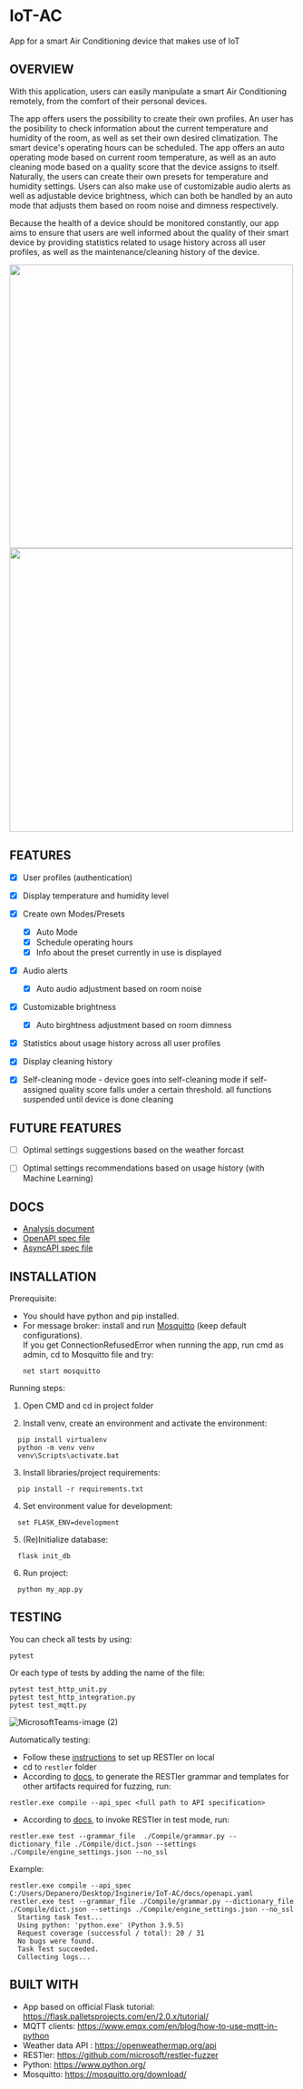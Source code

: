 # IoT-AC
App for a smart Air Conditioning device that makes use of IoT  

## OVERVIEW

With this application, users can easily manipulate a smart Air Conditioning remotely, from the comfort of their personal devices.

The app offers users the possibility to create their own profiles. An user has the posibility to check information about the current temperature and humidity of the room, as well as set their own desired climatization. The smart device's operating hours can be scheduled. The app offers an auto operating mode based on current room temperature, as well as an auto cleaning mode based on a quality score that the device assigns to itself. Naturally, the users can create their own presets for temperature and humidity settings. Users can also make use of customizable audio alerts as well as adjustable device brightness, which can both be handled by an auto mode that adjusts them based on room noise and dimness respectively.

Because the health of a device should be monitored constantly, our app aims to ensure that users are well informed about the quality of their smart device by providing statistics related to usage history across all user profiles, as well as the maintenance/cleaning history of the device.

<img src="https://user-images.githubusercontent.com/62220895/152167712-22d45611-a430-4ff2-92e1-77b2ecb2a2bb.png" width="500">
<img src="https://user-images.githubusercontent.com/62220895/152167783-64d75c12-a75f-472d-abfa-a065cf38c4e7.png" width="500">


## FEATURES

- [x] User profiles (authentication)
- [x] Display temperature and humidity level
- [x] Create own Modes/Presets
    - [x] Auto Mode
    - [x] Schedule operating hours
    - [x] Info about the preset currently in use is displayed
- [x] Audio alerts
    - [x] Auto audio adjustment based on room noise
- [x] Customizable brightness
    - [x] Auto birghtness adjustment based on room dimness
- [x] Statistics about usage history across all user profiles
- [x] Display cleaning history
- [x] Self-cleaning mode - device goes into self-cleaning mode if self-assigned quality score falls under a certain threshold. all functions suspended until device is done cleaning


## FUTURE FEATURES

- [ ] Optimal settings suggestions based on the weather forcast
- [ ] Optimal settings recommendations based on usage history (with Machine Learning)



## DOCS
  - [Analysis document](https://github.com/eGirlsAreRuiningMyAC/IoT-AC/blob/main/docs/Document%20de%20analiz%C4%83%20a%20cerin%C8%9Belor%20clientului.pdf)
  - [OpenAPI spec file](docs/openapi.yaml)
  - [AsyncAPI spec file](docs/asyncapi.yaml)

## INSTALLATION

Prerequisite: 
  - You should have python and pip installed.
  - For message broker: install and run [Mosquitto](https://mosquitto.org/download/) (keep default configurations).    
    If you get ConnectionRefusedError when running the app, run cmd as admin, cd to Mosquitto file and try:   
    ```
    net start mosquitto
    ```


Running steps:
  1. Open CMD and cd in project folder
  
  2. Install venv, create an environment and activate the environment:  
  ```
    pip install virtualenv  
    python -m venv venv  
    venv\Scripts\activate.bat
  ```
    
  3. Install libraries/project requirements:  
  ```
    pip install -r requirements.txt
  ```
  4. Set environment value for development:  
  ```
    set FLASK_ENV=development
  ```
  5. (Re)Initialize database:   
  ```
    flask init_db
  ```
  6. Run project:   
  ```
    python my_app.py
  ```

## TESTING 
  You can check all tests by using:   
  ```
  pytest
  ```
  Or each type of tests by adding the name of the file:   
  ```
  pytest test_http_unit.py   
  pytest test_http_integration.py   
  pytest test_mqtt.py
  ```   

![MicrosoftTeams-image (2)](https://user-images.githubusercontent.com/62220895/152160951-95646626-b386-46d7-90c5-76bb7b18fc03.png)


  Automatically testing:
  - Follow these [instructions](https://github.com/microsoft/restler-fuzzer#local) to set up RESTler on local
  - cd to `restler` folder   
  - According to [docs](https://github.com/microsoft/restler-fuzzer/blob/main/docs/user-guide/Compiling.md), to generate the RESTler grammar and templates for other artifacts required for fuzzing, run:   
  ```
  restler.exe compile --api_spec <full path to API specification>
  ```    
  - According to [docs](https://github.com/microsoft/restler-fuzzer/blob/main/docs/user-guide/Testing.md), to invoke RESTler in test mode, run:     
  ```
  restler.exe test --grammar_file  ./Compile/grammar.py --dictionary_file ./Compile/dict.json --settings ./Compile/engine_settings.json --no_ssl
  ```
  
  
  Example:    
  ```
  restler.exe compile --api_spec C:/Users/Depanero/Desktop/Inginerie/IoT-AC/docs/openapi.yaml
  restler.exe test --grammar_file ./Compile/grammar.py --dictionary_file ./Compile/dict.json --settings ./Compile/engine_settings.json --no_ssl
    Starting task Test...
    Using python: 'python.exe' (Python 3.9.5)
    Request coverage (successful / total): 20 / 31
    No bugs were found.
    Task Test succeeded.
    Collecting logs...
  ```

## BUILT WITH
  - App based on official Flask tutorial: https://flask.palletsprojects.com/en/2.0.x/tutorial/
  - MQTT clients: https://www.emqx.com/en/blog/how-to-use-mqtt-in-python
  - Weather data API : https://openweathermap.org/api
  - RESTler: https://github.com/microsoft/restler-fuzzer
  - Python: https://www.python.org/
  - Mosquitto: https://mosquitto.org/download/
